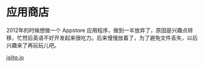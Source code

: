 # 应用商店

2012年的时候想做一个 Appstore 应用程序，做到一半放弃了，原因是兴趣点转移，忙然后英语不好开发起来很吃力。后来慢慢放着了，为了避免文件丢失，以后兴趣来了再玩玩儿吧。  

[jslite.io](http://jslite.io)
